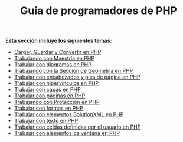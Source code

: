 ﻿---
title: Guía de programadores de PHP
type: docs
weight: 20
url: /es/java/php-programmers-guide/
---
**Esta sección incluye los siguientes temas:**

- [Cargar, Guardar y Convertir en PHP](/diagram/es/java/loading-2c-saving-and-converting-in-php/)
- [Trabajando con Maestría en PHP](/diagram/es/java/working-with-masters-in-php/)
- [Trabajar con diagramas en PHP](/diagram/es/java/working-with-diagrams-in-php/)
- [Trabajando con la Sección de Geometría en PHP](/diagram/es/java/working-with-geometry-section-in-php/)
- [Trabajar con encabezados y pies de página en PHP](/diagram/es/java/working-with-headers-and-footers-in-php/)
- [Trabajar con hipervínculos en PHP](/diagram/es/java/working-with-hyperlinks-in-php/)
- [Trabajar con capas en PHP](/diagram/es/java/working-with-layers-in-php/)
- [Trabajar con páginas en PHP](/diagram/es/java/working-with-pages-in-php/)
- [Trabajando con Protección en PHP](/diagram/es/java/working-with-protection-in-php/)
- [Trabajar con formas en PHP](/diagram/es/java/working-with-shapes-in-php/)
- [Trabajar con elementos SolutionXML en PHP](/diagram/es/java/working-with-solutionxml-elements-in-php/)
- [Trabajar con texto en PHP](/diagram/es/java/working-with-text-in-php/)
- [Trabajar con celdas definidas por el usuario en PHP](/diagram/es/java/working-with-user-defined-cells-in-php/)
- [Trabajar con elementos de ventana en PHP](/diagram/es/java/working-with-window-elements-in-php/)

